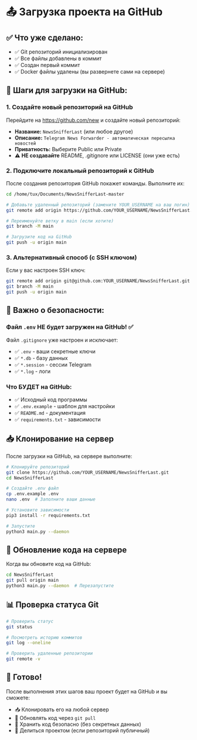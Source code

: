 # 📤 Загрузка проекта на GitHub

## ✅ Что уже сделано:
- ✅ Git репозиторий инициализирован
- ✅ Все файлы добавлены в коммит
- ✅ Создан первый коммит
- ✅ Docker файлы удалены (вы развернете сами на сервере)

## 🚀 Шаги для загрузки на GitHub:

### 1. Создайте новый репозиторий на GitHub

Перейдите на https://github.com/new и создайте новый репозиторий:
- **Название:** `NewsSnifferLast` (или любое другое)
- **Описание:** `Telegram News Forwarder - автоматическая пересылка новостей`
- **Приватность:** Выберите Public или Private
- ⚠️ **НЕ создавайте** README, .gitignore или LICENSE (они уже есть)

### 2. Подключите локальный репозиторий к GitHub

После создания репозитория GitHub покажет команды. Выполните их:

```bash
cd /home/tux/Documents/NewsSnifferLast-master

# Добавьте удаленный репозиторий (замените YOUR_USERNAME на ваш логин)
git remote add origin https://github.com/YOUR_USERNAME/NewsSnifferLast.git

# Переименуйте ветку в main (если хотите)
git branch -M main

# Загрузите код на GitHub
git push -u origin main
```

### 3. Альтернативный способ (с SSH ключом)

Если у вас настроен SSH ключ:

```bash
git remote add origin git@github.com:YOUR_USERNAME/NewsSnifferLast.git
git branch -M main
git push -u origin main
```

## 🔐 Важно о безопасности:

### Файл `.env` НЕ будет загружен на GitHub! ✅

Файл `.gitignore` уже настроен и исключает:
- ✅ `.env` - ваши секретные ключи
- ✅ `*.db` - базу данных
- ✅ `*.session` - сессии Telegram
- ✅ `*.log` - логи

### Что БУДЕТ на GitHub:
- ✅ Исходный код программы
- ✅ `.env.example` - шаблон для настройки
- ✅ `README.md` - документация
- ✅ `requirements.txt` - зависимости

## 📥 Клонирование на сервер

После загрузки на GitHub, на сервере выполните:

```bash
# Клонируйте репозиторий
git clone https://github.com/YOUR_USERNAME/NewsSnifferLast.git
cd NewsSnifferLast

# Создайте .env файл
cp .env.example .env
nano .env  # Заполните ваши данные

# Установите зависимости
pip3 install -r requirements.txt

# Запустите
python3 main.py --daemon
```

## 🔄 Обновление кода на сервере

Когда вы обновите код на GitHub:

```bash
cd NewsSnifferLast
git pull origin main
python3 main.py --daemon  # Перезапустите
```

## 📊 Проверка статуса Git

```bash
# Проверить статус
git status

# Посмотреть историю коммитов
git log --oneline

# Проверить удаленные репозитории
git remote -v
```

## 🎉 Готово!

После выполнения этих шагов ваш проект будет на GitHub и вы сможете:
- 📥 Клонировать его на любой сервер
- 🔄 Обновлять код через `git pull`
- 🔐 Хранить код безопасно (без секретных данных)
- 👥 Делиться проектом (если репозиторий публичный)
